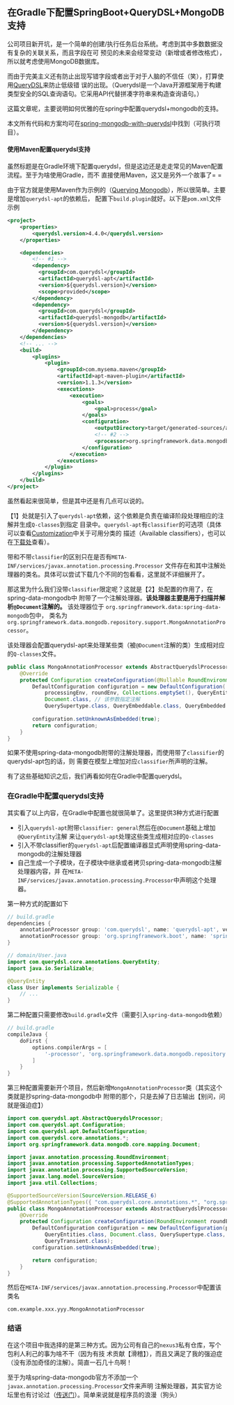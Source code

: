 在Gradle下配置SpringBoot+QueryDSL+MongoDB支持
-------------------------------------------

公司项目新开坑，是一个简单的创建/执行任务后台系统。考虑到其中多数数据没有复杂的关联关系，而且字段在可
预见的未来会经常变动（新增或者修改格式），所以就考虑使用MongoDB数据库。

而由于完美主义还有防止出现写错字段或者出于对于人脑的不信任（笑），打算使用[QueryDSL][1]来防止低级错
误的出现。（Querydsl是一个Java开源框架用于构建类型安全的SQL查询语句。它采用API代替拼凑字符串来构造查询语句。）

这篇文章呢，主要说明如何优雅的在spring中配置querydsl+mongodb的支持。

本文所有代码和方案均可在[spring-mongodb-with-querydsl][6]中找到（可执行项目）。


#### 使用Maven配置querydsl支持

虽然标题是在Gradle环境下配置querydsl，但是这边还是走走常见的Maven配置流程。至于为啥使用Gradle，而不
直接使用Maven，这又是另外一个故事了= =

由于官方就是使用Maven作为示例的（[Querying Mongodb][2]），所以很简单。主要是增加`querydsl-apt`的依赖后，
配置下`build.plugin`就好。以下是`pom.xml`文件示例
```xml
<project>
    <properties>
        <querydsl.version>4.4.0</querydsl.version>
    </properties>

    <dependencies>
        <!-- #1 -->
        <dependency>
          <groupId>com.querydsl</groupId>
          <artifactId>querydsl-apt</artifactId>
          <version>${querydsl.version}</version>
          <scope>provided</scope>
        </dependency>
        <dependency>
          <groupId>com.querydsl</groupId>
          <artifactId>querydsl-mongodb</artifactId>
          <version>${querydsl.version}</version>
        </dependency>
    </dependencies>
    <!-- ... -->
    <build>
        <plugins>
            <plugin>
                <groupId>com.mysema.maven</groupId>
                <artifactId>apt-maven-plugin</artifactId>
                <version>1.1.3</version>
                <executions>
                    <execution>
                        <goals>
                            <goal>process</goal>
                        </goals>
                        <configuration>
                            <outputDirectory>target/generated-sources/annotations/java</outputDirectory>
                            <!-- #2 -->
                            <processor>org.springframework.data.mongodb.repository.support.MongoAnnotationProcessor</processor>
                        </configuration>
                    </execution>
                </executions>
            </plugin>
        </plugins>
    </build>
</project>
```

虽然看起来很简单，但是其中还是有几点可以说的。

【1】处就是引入了`querydsl-apt`依赖，这个依赖是负责在编译阶段处理相应的注解并生成`Q-classes`到指定
目录中。`querydsl-apt`有`classifier`的可选项（具体可以查看[Customization][3]中关于可用分类的
描述（Available classifiers），也可以在[下载处][4]查看）。

带和不带`classifier`的区别只在是否有`META-INF/services/javax.annotation.processing.Processor`
文件存在和其中注解处理器的类名。具体可以尝试下载几个不同的包看看，这里就不详细展开了。

那这里为什么我们没带`classifier`限定呢？这就是【2】处配置的作用了，在spring-data-mongodb中
附带了一个注解处理器。__该处理器主要是用于扫描并解析`@Document`注解的。__ 该处理器位于
`org.springframework.data:spring-data-mongodb`包中，
类名为`org.springframework.data.mongodb.repository.support.MongoAnnotationProcessor`。

该处理器会配置querydsl-apt来处理某些类（被`@Document`注解的类）生成相对应的`Q-classes`文件。
```java
public class MongoAnnotationProcessor extends AbstractQuerydslProcessor {
	@Override
	protected Configuration createConfiguration(@Nullable RoundEnvironment roundEnv) {
		DefaultConfiguration configuration = new DefaultConfiguration(
            processingEnv, roundEnv, Collections.emptySet(), QueryEntities.class,
            Document.class, // 该参数指定注解
            QuerySupertype.class, QueryEmbeddable.class, QueryEmbedded.class, QueryTransient.class);
		
		configuration.setUnknownAsEmbedded(true);
		return configuration;
	}
}
```

如果不使用spring-data-mongodb附带的注解处理器，而使用带了`classifier`的querydsl-apt包的话，则
需要在模型上增加对应`classifier`所声明的注解。

有了这些基础知识之后，我们再看如何在Gradle中配置querydsl。


### 在Gradle中配置querydsl支持

其实看了以上内容，在Gradle中配置也就很简单了。这里提供3种方式进行配置
 * 引入`querydsl-apt`附带`classifier: general`然后在`@Document`基础上增加`@QueryEntity`注解
 来让`querydsl-apt`处理这些类生成相对应的`Q-classes`
 * 引入不带classifier的`querydsl-apt`后配置编译器显式声明使用spring-data-mongodb的注解处理器
 * 自己生成一个子模块，在子模块中继承或者拷贝spring-data-mongodb注解处理器内容，并
 在`META-INF/services/javax.annotation.processing.Processor`中声明这个处理器。

第一种方式的配置如下
```groovy
// build.gradle
dependencies {
    annotationProcessor group: 'com.querydsl', name: 'querydsl-apt', version: "${queryDslVersion}", classifier: 'general'
    annotationProcessor group: 'org.springframework.boot', name: 'spring-boot-starter-data-mongodb'
}
```
```java
// domain/User.java
import com.querydsl.core.annotations.QueryEntity;
import java.io.Serializable;

@QueryEntity
class User implements Serializable {
    // ...
}
```

第二种配置只需要修改`build.gradle`文件（需要引入`spring-data-mongodb`依赖）
```groovy
// build.gradle
compileJava {
    doFirst {
        options.compilerArgs = [
            '-processor', 'org.springframework.data.mongodb.repository.support.MongoAnnotationProcessor'
        ]
    }
}
```

第三种配置需要新开个项目，然后新增`MongoAnnotationProcessor`类（其实这个类就是抄spring-data-mongodb中
附带的那个，只是去掉了日志输出【别问，问就是强迫症】）
```java
import com.querydsl.apt.AbstractQuerydslProcessor;
import com.querydsl.apt.Configuration;
import com.querydsl.apt.DefaultConfiguration;
import com.querydsl.core.annotations.*;
import org.springframework.data.mongodb.core.mapping.Document;

import javax.annotation.processing.RoundEnvironment;
import javax.annotation.processing.SupportedAnnotationTypes;
import javax.annotation.processing.SupportedSourceVersion;
import javax.lang.model.SourceVersion;
import java.util.Collections;

@SupportedSourceVersion(SourceVersion.RELEASE_6)
@SupportedAnnotationTypes({ "com.querydsl.core.annotations.*", "org.springframework.data.mongodb.core.mapping.*" })
public class MongoAnnotationProcessor extends AbstractQuerydslProcessor {
    @Override
    protected Configuration createConfiguration(RoundEnvironment roundEnv) {
        DefaultConfiguration configuration = new DefaultConfiguration(processingEnv, roundEnv, Collections.emptySet(),
            QueryEntities.class, Document.class, QuerySupertype.class, QueryEmbeddable.class, QueryEmbedded.class,
            QueryTransient.class);
        configuration.setUnknownAsEmbedded(true);

        return configuration;
    }
}
```

然后在`META-INF/services/javax.annotation.processing.Processor`中配置该类名
```plain
com.example.xxx.yyy.MongoAnnotationProcessor
```

### 结语

在这个项目中我选择的是第三种方式。因为公司有自己的`nexus3`私有仓库，写个包利人利己的事为啥不干（因为有技
术贡献【滑稽】），而且又满足了我的强迫症（没有添加奇怪的注解）。简直一石几十鸟啊！

至于为啥spring-data-mongodb官方不添加一个`javax.annotation.processing.Processor`文件来声明
注解处理器，其实官方论坛里也有讨论过（[传送门][5]）。简单来说就是程序员的浪漫（狗头）



 [1]: http://www.querydsl.com/
 [2]: http://www.querydsl.com/static/querydsl/latest/reference/html_single/#mongodb_integration
 [3]: http://www.querydsl.com/static/querydsl/latest/reference/html_single/#d0e2281
 [4]: https://repo1.maven.org/maven2/com/querydsl/querydsl-apt/4.4.0/
 [5]: https://github.com/spring-projects/spring-data-mongodb/issues/2740
 [6]: https://todo.example.com
